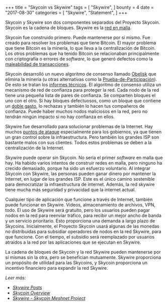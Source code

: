 +++
title = "Skycoin vs Skywire"
tags = [
    "Skywire",
]
bounty = 4
date = "2017-08-30"
categories = [
    "Skywire",
    "Statement",
]
+++

Skycoin y Skywire son dos componentes separados del Proyecto Skycoin.
Skycoin es la cadena de bloques. Skywire es la [red en malla](https://en.wikipedia.org/wiki/Mesh_networking).

Skycoin fue construido primero. Puede mantenerse por sí mismo. 
Fue creado para resolver los problemas que tiene Bitcoin. 
El mayor problema que tiene Bitcoin es la minería, lo que lleva a 
la centralización de Bitcoin. Los otros problemas que ha tenido Bitcoin 
se relacionaban principalmente con criptografía o errores de *software*, 
lo que generó defectos como la [maleabilidad de transacciones](https://en.bitcoin.it/wiki/Transaction_Malleability).

Skycoin desarrolló un nuevo algoritmo de consenso llamado [Obelisk](https://www.skycoin.net/whitepapers)
que elimina la minería (u otras alternativas como la 
[Prueba-de-Participación](https://en.wikipedia.org/wiki/Proof-of-stake)).
De esto se tratan los [informes técnicos](https://www.skycoin.net/whitepapers).
El algoritmo de consenso utiliza un mecanismo de red de confianza para proteger 
la red. Cada nodo de la red tiene una pequeña lista de pares de confianza.
Se comparten bloques el uno con el otro. Si hay bloques defectuosos, como un 
bloque que contiene un [doble gasto](https://en.wikipedia.org/wiki/Double-spending), 
lo rechazas y también lo hacen tus compañeros de confianza. 
Puede haber muchos nodos maliciosos en la red, pero no tendrán ningún 
impacto si no hay confianza en ellos.

Skywire fue desarrollado para solucionar problemas de la Internet. Hay muchos 
[puntos de ataque](https://en.wikipedia.org/wiki/BGP_hijacking) especialmente 
para los gobiernos, ya que tienen un gran control sobre la infraestructura. 
Pero también los grandes ISP son bastante malos con sus clientes. Todos 
estos problemas se deben a la centralización de la Internet.

Skywire puede operar sin Skycoin. No sería el primer *software* en malla que hay. 
Ha habido varios intentos de construir redes en malla, pero ninguno ha crecido 
demasiado, porque ha sido un esfuerzo voluntario. Al integrar Skycoin con Skywire, 
las personas pueden ganar dinero por mantener la Internet, 
en lugar de los grandes ISP. Este es el único camino sostenible para 
democratizar la infraestructura de internet. Además, la red skywire tiene mucha 
más seguridad y privacidad que la internet actual.

Cualquier tipo de aplicación que funcione a través de Internet, también 
puede funcionar en Skywire. Videos, almacenamiento de archivos, VPN, todo. 
El uso de Skywire será gratuito, pero los usuarios pueden pagar nodos en la 
red para reenviar tráfico, para recibir un mejor ancho de banda y un servicio 
prioritario. Esto proporciona una demanda a largo plazo de Skycoins. Inicialmente, 
el Proyecto Skycoin usará algunas de las monedas no distribuidas para subsidiar 
operadores de nodos en la red Skywire, para que funcione. Con el tiempo, el subsidio 
será reemplazado por usuarios atraídos a la red por las aplicaciones que se 
ejecutan en Skywire.

La cadena de bloques de Skycoin y la red Skywire pueden mantenerse por 
sí mismas sin la otra, pero se benefician mutuamente. Skywire proporciona 
un propósito de utilidad para las Skycoins, y Skycoin proporciona un incentivo 
financiero para expandir la red Skywire.

*Leer más:*

* *[Skywire Posts](/categories/skywire/)*
* *[Skycoin Overview](/overview/skycoin-overview/)*
* *[Skywire - Skycoin Meshnet Project](/overview/skywire---skycoin-meshnet-project/)*
